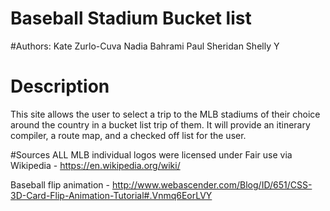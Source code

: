 Baseball Stadium Bucket list
============================
#Authors:
Kate Zurlo-Cuva
Nadia Bahrami
Paul Sheridan
Shelly Y


Description
===========
This site allows the user to select a trip to the MLB stadiums of their choice around the country in a bucket list trip of them.   It will provide an itinerary compiler, a route map, and a checked off list for the user.


#Sources
 ALL MLB individual logos were licensed under Fair use via Wikipedia - https://en.wikipedia.org/wiki/

Baseball flip animation -
http://www.webascender.com/Blog/ID/651/CSS-3D-Card-Flip-Animation-Tutorial#.Vnmq6EorLVY

